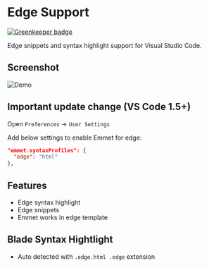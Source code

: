 # Edge Support

[![Greenkeeper badge](https://badges.greenkeeper.io/duyluonglc/vscode-edge.svg)](https://greenkeeper.io/)

Edge snippets and syntax highlight support for Visual Studio Code.

## Screenshot

![Demo](https://github.com/duyluonglc/vscode-edge/raw/master/images/screenshot.png)

## Important update change (VS Code 1.5+)

Open `Preferences` -> `User Settings`

Add below settings to enable Emmet for edge:

```json
"emmet.syntaxProfiles": {
  "edge": "html"
},
```

## Features

* Edge syntax highlight
* Edge snippets
* Emmet works in edge template

## Blade Syntax Hightlight

* Auto detected with `.edge.html .edge` extension

